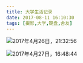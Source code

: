 ```yaml
---
title: 大学生活记录
date: 2017-08-11 16:10:30
tags: [摄影,大学,键盘,舍友]
---
```

![2017‎年‎4‎月‎26‎日，‏‎21:32:56](https://i.imgur.com/BVclYca.jpg)

![‎2017‎年‎4‎月‎27‎日，‏‎16:48:44](https://i.imgur.com/K2epa3L.jpg)
